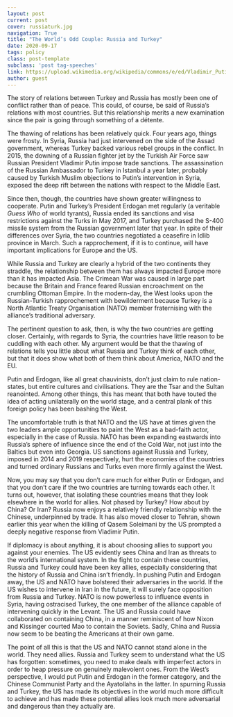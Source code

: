```yaml
---
layout: post
current: post
cover: russiaturk.jpg
navigation: True
title: "The World’s Odd Couple: Russia and Turkey"
date: 2020-09-17
tags: policy
class: post-template
subclass: 'post tag-speeches'
link: https://upload.wikimedia.org/wikipedia/commons/e/ed/Vladimir_Putin_met_with_Recep_Tayyip_Erdo%C4%9Fan_10.03.2017.jpg
author: guest
---
```

The story of relations between Turkey and Russia has mostly been one of conflict rather than of peace. This could, of course, be said of Russia’s relations with most countries. But  this relationship merits a new examination since the pair is going through something of a détente.

  

The thawing of relations has been relatively quick. Four years ago, things were frosty. In Syria, Russia had just intervened on the side of the Assad government, whereas Turkey backed various rebel groups in the conflict. In 2015, the downing of a Russian fighter jet by the Turkish Air Force saw Russian President Vladimir Putin impose trade sanctions. The assassination of the Russian Ambassador to Turkey in Istanbul a year later, probably caused by Turkish Muslim objections to Putin’s intervention in Syria, exposed the deep rift between the nations with respect to the Middle East.

  

Since then, though, the countries have shown greater willingness to cooperate. Putin and Turkey’s President Erdogan met regularly (a veritable *Guess Who* of world tyrants), Russia ended its sanctions and visa restrictions against the Turks in May 2017, and Turkey purchased the S-400 missile system from the Russian government later that year. In spite of their differences over Syria, the two countries negotiated a ceasefire in Idlib province in March. Such a rapprochement, if it is to continue, will have important implications for Europe and the US.

  

While Russia and Turkey are clearly a hybrid of the two continents they straddle, the relationship between them has always impacted Europe more than it has impacted Asia. The Crimean War was caused in large part because the Britain and France feared Russian encroachment on the crumbling Ottoman Empire. In the modern-day, the West looks upon the Russian-Turkish rapprochement with bewilderment because Turkey is a North Atlantic Treaty Organisation (NATO) member fraternising with the alliance’s traditional adversary.

  

The pertinent question to ask, then, is why the two countries are getting closer. Certainly, with regards to Syria, the countries have little reason to be cuddling with each other. My argument would be that the thawing of relations tells you little about what Russia and Turkey think of each other, but that it does show what both of them think about America, NATO and the EU.

  

Putin and Erdogan, like all great chauvinists, don’t just claim to rule nation-states, but entire cultures and civilisations. They are the Tsar and the Sultan reanointed. Among other things, this has meant that both have touted the idea of acting unilaterally on the world stage, and a central plank of this foreign policy has been bashing the West.

  

The uncomfortable truth is that NATO and the US have at times given the two leaders ample opportunities to paint the West as a bad-faith actor, especially in the case of Russia. NATO has been expanding eastwards into Russia’s sphere of influence since the end of the Cold War, not just into the Baltics but even into Georgia. US sanctions against Russia and Turkey, imposed in 2014 and 2019 respectively, hurt the economies of the countries and turned ordinary Russians and Turks even more firmly against the West.

  

Now, you may say that you don’t care much for either Putin or Erdogan, and that you don’t care if the two countries are turning towards each other. It turns out, however, that isolating these countries means that they look elsewhere in the world for allies. Not phased by Turkey? How about by China? Or Iran? Russia now enjoys a relatively friendly relationship with the Chinese, underpinned by trade. It has also moved closer to Tehran, shown earlier this year when the killing of Qasem Soleimani by the US prompted a deeply negative response from Vladimir Putin.

  

If diplomacy is about anything, it is about choosing allies to support you against your enemies. The US evidently sees China and Iran as threats to the world’s international system. In the fight to contain these countries, Russia and Turkey could have been key allies, especially considering that the history of Russia and China isn’t friendly. In pushing Putin and Erdogan away, the US and NATO have bolstered their adversaries in the world. If the US wishes to intervene in Iran in the future, it will surely face opposition from Russia and Turkey. NATO is now powerless to influence events in Syria, having ostracised Turkey, the one member of the alliance capable of intervening quickly in the Levant. The US and Russia could have collaborated on containing China, in a manner reminiscent of how Nixon and Kissinger courted Mao to contain the Soviets. Sadly, China and Russia now seem to be beating the Americans at their own game.

  

The point of all this is that the US and NATO cannot stand alone in the world. They need allies. Russia and Turkey seem to understand what the US has forgotten: sometimes, you need to make deals with imperfect actors in order to heap pressure on genuinely malevolent ones. From the West’s perspective, I would put Putin and Erdogan in the former category, and the Chinese Communist Party and the Ayatollahs in the latter. In spurning Russia and Turkey, the US has made its objectives in the world much more difficult to achieve and has made these potential allies look much more adversarial and dangerous than they actually are.
